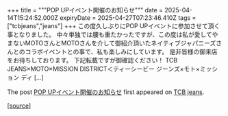 +++
title = """POP UPイベント開催のお知らせ"""
date = 2025-04-14T15:24:52.000Z
expiryDate = 2025-04-27T07:23:46.410Z
tags = ["tcbjeans","jeans"]
+++
この度久しぶりにPOP UPイベントに参加させて頂く事となりました。 中々単独では腰も重たかったですが、この度は私が愛してやまないMOTOさんとMOTOさんを介して御紹介頂いたネイティブジャパニーズさんとのコラボイベントとの事で、私も楽しみにしています。 是非皆様の御来店をお待ちしております。 下記転載ですが御確認ください！ TCB JEANS×MOTO×MISSION DISTRICT＜ティーシービー ジーンズ×モト×ミッション ディ \[…\]

The post [POP UPイベント開催のお知らせ](http://tcbjeans.com/2025/04/15/52044) first appeared on [TCB jeans](http://tcbjeans.com).

[[source]](http://tcbjeans.com/2025/04/15/52044)

